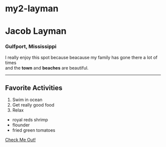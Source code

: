 # my2-layman
# Jacob Layman

### Gulfport, Mississippi

I really enjoy this spot because beacause my family has gone there a lot of times<br>
and the **town** and **beaches** are beautiful.

-----

## Favorite Activities

1. Swim in ocean
2. Get really good food
3. Relax

- royal reds shrimp
- flounder
- fried green tomatoes

[Check Me Out!](MyStats.md)